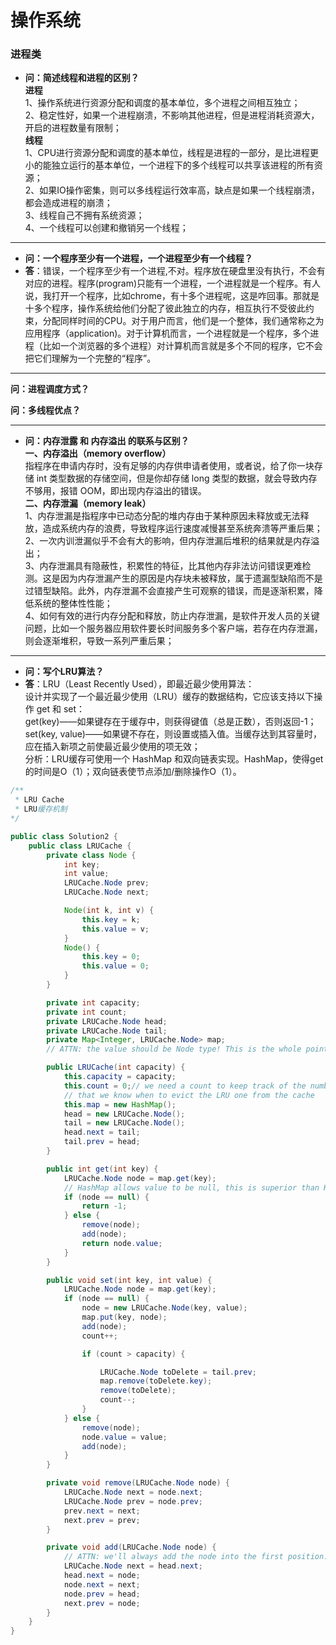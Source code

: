 # 操作系统

### 进程类

* **问：简述线程和进程的区别？**  
**进程**  
1、操作系统进行资源分配和调度的基本单位，多个进程之间相互独立；  
2、稳定性好，如果一个进程崩溃，不影响其他进程，但是进程消耗资源大，开启的进程数量有限制；  
**线程**  
1、CPU进行资源分配和调度的基本单位，线程是进程的一部分，是比进程更小的能独立运行的基本单位，一个进程下的多个线程可以共享该进程的所有资源；  
2、如果IO操作密集，则可以多线程运行效率高，缺点是如果一个线程崩溃，都会造成进程的崩溃；  
3、线程自己不拥有系统资源；  
4、一个线程可以创建和撤销另一个线程；  
****
* **问：一个程序至少有一个进程，一个进程至少有一个线程？**
* **答**：错误，一个程序至少有一个进程,不对。程序放在硬盘里没有执行，不会有对应的进程。程序(program)只能有一个进程，一个进程就是一个程序。有人说，我打开一个程序，比如chrome，有十多个进程呢，这是咋回事。那就是十多个程序，操作系统给他们分配了彼此独立的内存，相互执行不受彼此约束，分配同样时间的CPU。对于用户而言，他们是一个整体，我们通常称之为应用程序（application)。对于计算机而言，一个进程就是一个程序，多个进程（比如一个浏览器的多个进程）对计算机而言就是多个不同的程序，它不会把它们理解为一个完整的“程序”。
****
**问：进程调度方式？**

**问：多线程优点？**
****
* **问：内存泄露 和 内存溢出 的联系与区别？**  
**一、内存溢出（memory overflow）**  
指程序在申请内存时，没有足够的内存供申请者使用，或者说，给了你一块存储 int 类型数据的存储空间，但是你却存储 long 类型的数据，就会导致内存不够用，报错 OOM，即出现内存溢出的错误。  
**二、内存泄漏（memory leak）**  
1、内存泄漏是指程序中已动态分配的堆内存由于某种原因未释放或无法释放，造成系统内存的浪费，导致程序运行速度减慢甚至系统奔溃等严重后果；  
2、一次内训泄漏似乎不会有大的影响，但内存泄漏后堆积的结果就是内存溢出；  
3、内存泄漏具有隐蔽性，积累性的特征，比其他内存非法访问错误更难检测。这是因为内存泄漏产生的原因是内存块未被释放，属于遗漏型缺陷而不是过错型缺陷。此外，内存泄漏不会直接产生可观察的错误，而是逐渐积累，降低系统的整体性性能；  
4、如何有效的进行内存分配和释放，防止内存泄漏，是软件开发人员的关键问题，比如一个服务器应用软件要长时间服务多个客户端，若存在内存泄漏，则会逐渐堆积，导致一系列严重后果；
****
* **问：写个LRU算法？**
* **答**：LRU（Least Recently Used），即最近最少使用算法：  
设计并实现了一个最近最少使用（LRU）缓存的数据结构，它应该支持以下操作 get 和 set：  
get(key)——如果键存在于缓存中，则获得键值（总是正数），否则返回-1；  
set(key, value)——如果键不存在，则设置或插入值。当缓存达到其容量时，应在插入新项之前使最近最少使用的项无效；  
分析：LRU缓存可使用一个 HashMap 和双向链表实现。HashMap，使得get的时间是O（1）；双向链表使节点添加/删除操作O（1）。
```java
/**
 * LRU Cache
 * LRU缓存机制
*/

public class Solution2 {
    public class LRUCache {
        private class Node {
            int key;
            int value;
            LRUCache.Node prev;
            LRUCache.Node next;

            Node(int k, int v) {
                this.key = k;
                this.value = v;
            }
            Node() {
                this.key = 0;
                this.value = 0;
            }
        }

        private int capacity;
        private int count;
        private LRUCache.Node head;
        private LRUCache.Node tail;
        private Map<Integer, LRUCache.Node> map;
        // ATTN: the value should be Node type! This is the whole point of having a class called Node!

        public LRUCache(int capacity) {
            this.capacity = capacity;
            this.count = 0;// we need a count to keep track of the number of elements in the cache so
            // that we know when to evict the LRU one from the cache
            this.map = new HashMap();
            head = new LRUCache.Node();
            tail = new LRUCache.Node();
            head.next = tail;
            tail.prev = head;
        }

        public int get(int key) {
            LRUCache.Node node = map.get(key);
            // HashMap allows value to be null, this is superior than HashTable!
            if (node == null) {
                return -1;
            } else {
                remove(node);
                add(node);
                return node.value;
            }
        }

        public void set(int key, int value) {
            LRUCache.Node node = map.get(key);
            if (node == null) {
                node = new LRUCache.Node(key, value);
                map.put(key, node);
                add(node);
                count++;

                if (count > capacity) {

                    LRUCache.Node toDelete = tail.prev;
                    map.remove(toDelete.key);
                    remove(toDelete);
                    count--;
                }
            } else {
                remove(node);
                node.value = value;
                add(node);
            }
        }

        private void remove(LRUCache.Node node) {
            LRUCache.Node next = node.next;
            LRUCache.Node prev = node.prev;
            prev.next = next;
            next.prev = prev;
        }

        private void add(LRUCache.Node node) {
            // ATTN: we'll always add the node into the first position: head.next!!!!
            LRUCache.Node next = head.next;
            head.next = node;
            node.next = next;
            node.prev = head;
            next.prev = node;
        }
    }
}
```



